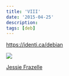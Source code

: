 ```yaml
---
title: 'VIII'
date: '2015-04-25'
description:
tags: [deb]
---
```


<https://identi.ca/debian>

![](http://i.imgur.com/nGDDr1c.jpg)

[Jessie Frazelle](https://twitter.com/frazelledazzell/status/592007920151175170)

